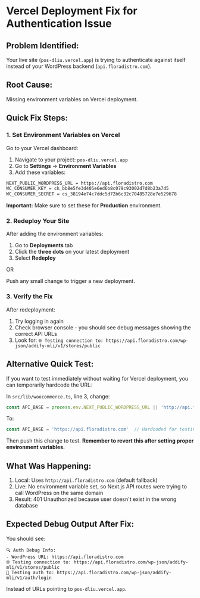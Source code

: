 # Vercel Deployment Fix for Authentication Issue

## Problem Identified:
Your live site (`pos-dliu.vercel.app`) is trying to authenticate against itself instead of your WordPress backend (`api.floradistro.com`).

## Root Cause:
Missing environment variables on Vercel deployment.

## Quick Fix Steps:

### 1. Set Environment Variables on Vercel

Go to your Vercel dashboard:
1. Navigate to your project: `pos-dliu.vercel.app`
2. Go to **Settings** → **Environment Variables**
3. Add these variables:

```bash
NEXT_PUBLIC_WORDPRESS_URL = https://api.floradistro.com
WC_CONSUMER_KEY = ck_bb8e5fe3d405e6ed6b8c079c93002d7d8b23a7d5
WC_CONSUMER_SECRET = cs_38194e74c7ddc5d72b6c32c70485728e7e529678
```

**Important:** Make sure to set these for **Production** environment.

### 2. Redeploy Your Site

After adding the environment variables:
1. Go to **Deployments** tab
2. Click the **three dots** on your latest deployment
3. Select **Redeploy**

OR

Push any small change to trigger a new deployment.

### 3. Verify the Fix

After redeployment:
1. Try logging in again
2. Check browser console - you should see debug messages showing the correct API URLs
3. Look for: `🌐 Testing connection to: https://api.floradistro.com/wp-json/addify-mli/v1/stores/public`

## Alternative Quick Test:

If you want to test immediately without waiting for Vercel deployment, you can temporarily hardcode the URL:

In `src/lib/woocommerce.ts`, line 3, change:
```javascript
const API_BASE = process.env.NEXT_PUBLIC_WORDPRESS_URL || 'http://api.floradistro.com'
```

To:
```javascript
const API_BASE = 'https://api.floradistro.com'  // Hardcoded for testing
```

Then push this change to test. **Remember to revert this after setting proper environment variables.**

## What Was Happening:

1. Local: Uses `http://api.floradistro.com` (default fallback)
2. Live: No environment variable set, so Next.js API routes were trying to call WordPress on the same domain
3. Result: 401 Unauthorized because user doesn't exist in the wrong database

## Expected Debug Output After Fix:

You should see:
```
🔍 Auth Debug Info:
- WordPress URL: https://api.floradistro.com
🌐 Testing connection to: https://api.floradistro.com/wp-json/addify-mli/v1/stores/public
🔐 Testing auth to: https://api.floradistro.com/wp-json/addify-mli/v1/auth/login
```

Instead of URLs pointing to `pos-dliu.vercel.app`. 